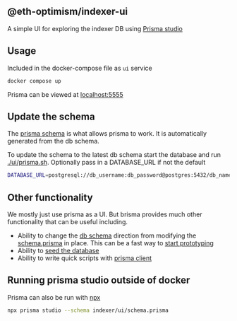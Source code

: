## @eth-optimism/indexer-ui

A simple UI for exploring the indexer DB using [Prisma studio](https://www.prisma.io)

## Usage

Included in the docker-compose file as `ui` service

```bash
docker compose up
```

Prisma can be viewed at [localhost:5555](http://localhost:5555)

## Update the schema

The [prisma schema](https://www.prisma.io/docs/reference/api-reference/prisma-schema-reference) is what allows prisma to work. It is automatically generated from the db schema.

To update the schema to the latest db schema start the database and run [./ui/prisma.sh](./prisma.sh).  Optionally pass in a DATABASE_URL if not the default

```bash
DATABASE_URL=postgresql://db_username:db_password@postgres:5432/db_name
```

## Other functionality

We mostly just use prisma as a UI. But brisma provides much other functionality that can be useful including.

- Ability to change the [db schema](https://www.prisma.io/docs/reference/api-reference/command-reference#db-push) direction from modifying the [schema.prisma](./schema.prisma) in place. This can be a fast way to [start prototyping](https://www.prisma.io/docs/guides/migrate/prototyping-schema-db-push)
- Ability to [seed the database](https://www.prisma.io/docs/guides/migrate/seed-database)
- Ability to write quick scripts with [prisma client](https://www.prisma.io/docs/reference/api-reference/prisma-client-reference)

## Running prisma studio outside of docker

Prisma can also be run with [npx](https://docs.npmjs.com/cli/v8/commands/npx)

```bash
npx prisma studio --schema indexer/ui/schema.prisma
```
